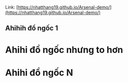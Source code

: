 Link: [https://nhatthang19.github.io/Arsenal-demo/](https://nhatthang19.github.io/Arsenal-demo/)

## Ahihih đồ ngốc 1

# Ahihi đồ ngốc nhưng to hơn

# Ahihi đồ ngốc N
